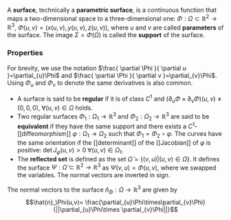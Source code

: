 A **surface**, technically a **parametric surface**, is a continuous function that maps a two-dimensional space to a three-dimensional one: $\Phi : \Omega\subset \mathbb{R}^{2} → \mathbb{R}^{3}$, $\Phi(u,v)=(x(u,v),y(u,v),z(u,v))$, where $u$ and $v$ are called **parameters** of the surface. The image $\Sigma=\Phi(\Omega)$ is called the **support** of the surface.
### Properties
For brevity, we use the notation $\frac{ \partial \Phi }{ \partial u }=\partial_{u}\Phi$ and $\frac{ \partial \Phi }{ \partial v }=\partial_{v}\Phi$. Using $\Phi_{u}$ and $\Phi_{v}$ to denote the same derivatives is also common.
- A surface is said to be **regular** if it is of class $C^1$ and $(\partial_{u}\Phi\times \partial_{v}\Phi)(u,v)\neq(0,0,0),\;\forall(u,v)\in\Omega$ holds.
- Two regular surfaces $\Phi_1:\Omega_1\rightarrow\mathbb{R}^3$ and $\Phi_2:\Omega_2\rightarrow\mathbb{R}^3$ are said to be **equivalent** if they have the same support and there exists a $C^1$-[[diffeomorphism]] $\varphi:\Omega_1\rightarrow \Omega_2$ such that $\Phi_1=\Phi_2\circ\varphi$. The curves have the same orientation if the [[determinant]] of the [[Jacobian]] of $\varphi$ is positive: $\det J_\varphi(u,v)>0\;\forall (u,v)\in \Omega_1$.
- The **reflected set** is defined as the set $\tilde{\Omega}=\{(v,u)|(u,v)\in\Omega\}$. It defines the surface $\Psi:\tilde{\Omega}\subset \mathbb{R}^{2}\rightarrow \mathbb{R}^{3}$ as $\Psi(v,u)=\Phi(u,v)$, where we swapped the variables. The normal vectors are inverted in sign.

The normal vectors to the surface $\hat{n}_\Phi:\Omega\rightarrow \mathbb{R}^3$ are given by
$$\hat{n}_\Phi(u,v)= \frac{\partial_{u}\Phi\times\partial_{v}\Phi}{||\partial_{u}\Phi\times \partial_{v}\Phi||}$$
